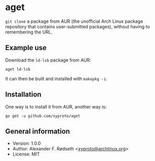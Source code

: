 # aget

`git clone` a package from AUR (the unofficial Arch Linux package repository that contains user-submitted packages), without having to remembering the URL.

## Example use

Download the `ld-lsb` package from AUR:

`aget ld-lsb`

It can then be built and installed with `makepkg -i`.

## Installation

One way is to install it from AUR, another way is:

`go get -u github.com/xyproto/aget`

## General information

* Version: 1.0.0
* Author: Alexander F. Rødseth &lt;xyproto@archlinux.org&gt;
* License: MIT
